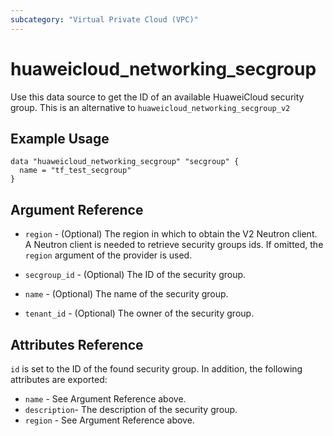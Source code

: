 ```yaml
---
subcategory: "Virtual Private Cloud (VPC)"
---
```


# huaweicloud\_networking\_secgroup

Use this data source to get the ID of an available HuaweiCloud security group.
This is an alternative to `huaweicloud_networking_secgroup_v2`

## Example Usage

```hcl
data "huaweicloud_networking_secgroup" "secgroup" {
  name = "tf_test_secgroup"
}
```

## Argument Reference

* `region` - (Optional) The region in which to obtain the V2 Neutron client.
  A Neutron client is needed to retrieve security groups ids. If omitted, the
  `region` argument of the provider is used.

* `secgroup_id` - (Optional) The ID of the security group.

* `name` - (Optional) The name of the security group.

* `tenant_id` - (Optional) The owner of the security group.

## Attributes Reference

`id` is set to the ID of the found security group. In addition, the following
attributes are exported:

* `name` - See Argument Reference above.
* `description`- The description of the security group.
* `region` - See Argument Reference above.
